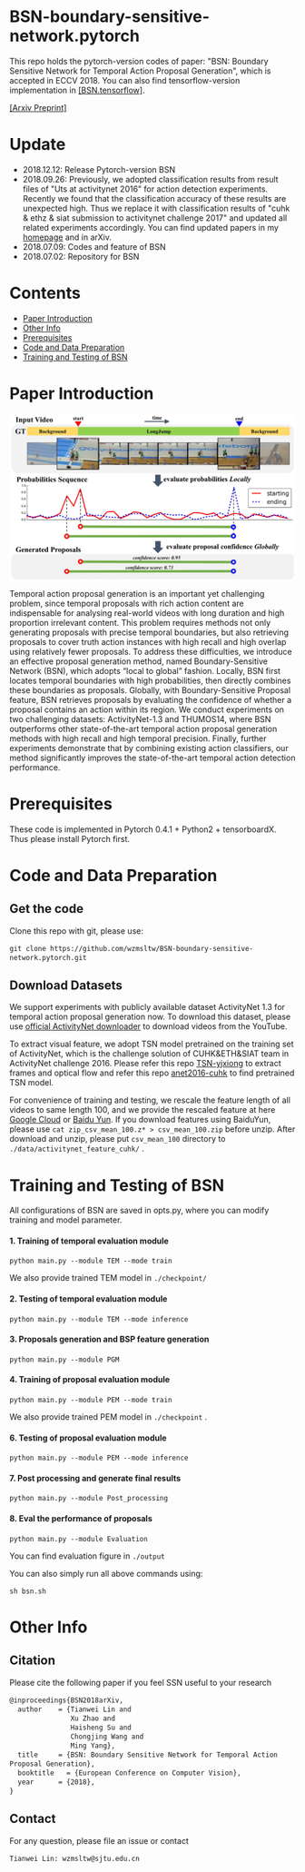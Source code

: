 # BSN-boundary-sensitive-network.pytorch

This repo holds the pytorch-version codes of paper: "BSN: Boundary Sensitive Network for Temporal Action Proposal Generation", which is accepted in ECCV 2018. You can also find tensorflow-version implementation in [[BSN.tensorflow]](https://github.com/wzmsltw/BSN-boundary-sensitive-network).

[[Arxiv Preprint]](http://arxiv.org/abs/1806.02964)

# Update

* 2018.12.12: Release Pytorch-version BSN
* 2018.09.26: Previously, we adopted classification results from result files of "Uts at activitynet 2016" for action detection experiments. Recently we found that the classification accuracy of these results are unexpected high. Thus we replace it with classification results of "cuhk & ethz & siat submission to activitynet challenge 2017" and updated all related experiments accordingly. You can find updated papers in my [homepage](wzmsltw.github.io) and in arXiv.
* 2018.07.09: Codes and feature of BSN
* 2018.07.02: Repository for BSN



# Contents

* [Paper Introduction](#paper-introduction)
* [Other Info](#other-info)
* [Prerequisites](#prerequisites)
* [Code and Data Preparation](#Code_and_Data_Preparation)
* [Training and Testing  of BSN](#Training_and_Testing_of_BSN)

# Paper Introduction

 <img src="./paper_pic/eccv_overview.jpg" width = "700" alt="image" align=center />

Temporal action proposal generation is an important yet challenging problem, since temporal proposals with rich action content are indispensable for analysing real-world videos with long duration and high proportion irrelevant content. This problem requires methods not only generating proposals with precise temporal boundaries, but also retrieving proposals to cover truth action instances with high recall and high overlap using relatively fewer proposals. To address these difficulties, we introduce an effective proposal generation method, named Boundary-Sensitive Network (BSN), which adopts “local to global” fashion. Locally, BSN first locates temporal boundaries with high probabilities, then directly combines these boundaries as proposals. Globally, with Boundary-Sensitive Proposal feature, BSN retrieves proposals by evaluating the confidence of whether a proposal contains an action within its region. We conduct experiments on two challenging datasets: ActivityNet-1.3 and THUMOS14, where BSN outperforms other state-of-the-art temporal action proposal generation methods with high recall and high temporal precision. Finally, further experiments demonstrate that by combining existing action classifiers, our method significantly improves the state-of-the-art temporal action detection performance.


# Prerequisites

These code is  implemented in Pytorch 0.4.1 + Python2 + tensorboardX. Thus please install Pytorch first.

# Code and Data Preparation

## Get the code

Clone this repo with git, please use:

```
git clone https://github.com/wzmsltw/BSN-boundary-sensitive-network.pytorch.git
```



## Download Datasets

We support experiments with publicly available dataset ActivityNet 1.3 for temporal action proposal generation now. To download this dataset, please use [official ActivityNet downloader](https://github.com/activitynet/ActivityNet/tree/master/Crawler) to download videos from the YouTube.

To extract visual feature, we adopt TSN model pretrained on the training set of ActivityNet, which is the challenge solution of CUHK&ETH&SIAT team in ActivityNet challenge 2016. Please refer this repo [TSN-yjxiong](https://github.com/yjxiong/temporal-segment-networks) to extract frames and optical flow and refer this repo [anet2016-cuhk](https://github.com/yjxiong/anet2016-cuhk) to find pretrained TSN model.

For convenience of training and testing, we rescale the feature length of all videos to same length 100, and we provide the rescaled feature at here [Google Cloud](https://drive.google.com/file/d/1ISemndlSDS2FtqQOKL0t3Cjj9yk2yznF/view?usp=sharing) or [Baidu Yun](). If you download features using BaiduYun, please use `cat zip_csv_mean_100.z* > csv_mean_100.zip` before unzip. After download and unzip, please put `csv_mean_100` directory to `./data/activitynet_feature_cuhk/` .

# Training and Testing  of BSN

All configurations of BSN are saved in opts.py, where you can modify training and model parameter.


#### 1. Training of temporal evaluation module


```
python main.py --module TEM --mode train
```

We also provide trained TEM model in `./checkpoint/`

#### 2. Testing of temporal evaluation module

```
python main.py --module TEM --mode inference
```

#### 3. Proposals generation and BSP feature generation

```
python main.py --module PGM
```

#### 4. Training of proposal evaluation module

```
python main.py --module PEM --mode train
```

We also provide trained PEM model in `./checkpoint` .

#### 6. Testing of proposal evaluation module

```
python main.py --module PEM --mode inference
```

#### 7. Post processing and generate final results

```
python main.py --module Post_processing
```

#### 8. Eval the performance of proposals

```
python main.py --module Evaluation
```

You can find evaluation figure in `./output`

You can also simply run all above commands using:

```
sh bsn.sh
```

# Other Info

## Citation


Please cite the following paper if you feel SSN useful to your research

```
@inproceedings{BSN2018arXiv,
  author    = {Tianwei Lin and
               Xu Zhao and
               Haisheng Su and
               Chongjing Wang and
               Ming Yang},
  title     = {BSN: Boundary Sensitive Network for Temporal Action Proposal Generation},
  booktitle   = {European Conference on Computer Vision},
  year      = {2018},
}
```


## Contact
For any question, please file an issue or contact
```
Tianwei Lin: wzmsltw@sjtu.edu.cn
```

